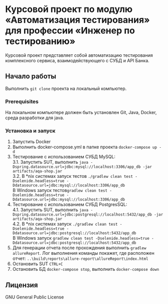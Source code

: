 # Курсовой проект по модулю «Автоматизация тестирования» для профессии «Инженер по тестированию»

Курсовой проект представляет собой автоматизацию тестирования комплексного сервиса, взаимодействующего с СУБД и API Банка.

## Начало работы

Выполнить `git clone` проекта на локальный компьютер.

### Prerequisites

На локальном компьютере должен быть установлен Git, Java, Docker, среда разработки для java.

### Установка и запуск

1.	Запустить Docker
2.	Выполнить docker-compose.yml в папке проекта `docker-compose up -d`
3. Тестирование с использованием СУБД MySQL:        
3.1. Запустить SUT, выполнить `java -Dspring.datasource.url=jdbc:mysql://localhost:3306/app_db -jar artifacts/aqa-shop.jar`  
3.2. В *nix системах запуск тестов `./gradlew clean test -Dselenide.headless=true -Ddatasource.url=jdbc:mysql://localhost:3306/app_db`  
    В Windows запуск тестов`gradlew clean test -Dselenide.headless=true -Ddatasource.url=jdbc:mysql://localhost:3306/app_db`
4.  Тестирование с использованием СУБД PostgresSQL:  
4.1. Запустить SUT, выполнить `java -Dspring.datasource.url=jdbc:postgresql://localhost:5432/app_db -jar artifacts/aqa-shop.jar`  
4.2. В *nix системах запуск `./gradlew clean test -Dselenide.headless=true -Ddatasource.url=jdbc:postgresql://localhost:5432/app_db`  
    В Windows запуск `gradlew clean test -Dselenide.headless=true -Ddatasource.url=jdbc:postgresql://localhost:5432/app_db`
5.  Для генерации отчета после прохождения выполнить `gradlew allureReport`. Лог выполнения команды покажет,
    где расположен отчет: `..\build\reports\allure-report\allureReport\index.html`
6. Остановить SUT `CTRL+C`
7. Остановить БД `docker-compose stop`, выполнить `docker-compose down`

## Лицензия

GNU General Public License